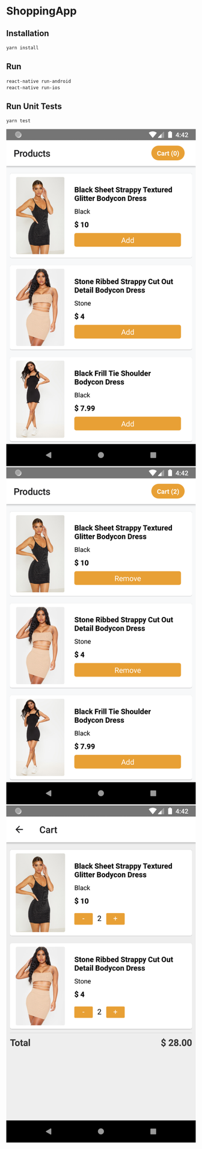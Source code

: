 # ShoppingApp

## Installation

```bash
yarn install
```

## Run

```bash
react-native run-android
react-native run-ios
```

## Run Unit Tests

```bash
yarn test
```

![Image 1](assets/1.png)
![Image 2](assets/2.png)
![Image 3](assets/3.png)